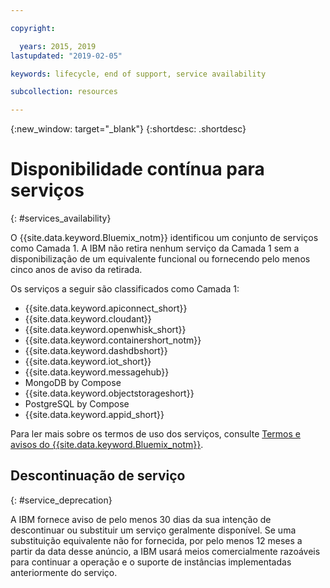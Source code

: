 ```yaml
---

copyright:

  years: 2015, 2019
lastupdated: "2019-02-05"

keywords: lifecycle, end of support, service availability

subcollection: resources

---
```


{:new_window: target="_blank"}
{:shortdesc: .shortdesc}

# Disponibilidade contínua para serviços
{: #services_availability}

O {{site.data.keyword.Bluemix_notm}} identificou um conjunto de serviços como Camada 1. A IBM não retira nenhum serviço da Camada 1 sem a disponibilização de um equivalente funcional ou fornecendo pelo menos cinco anos de aviso da retirada.

Os serviços a seguir são classificados como Camada 1:
  * {{site.data.keyword.apiconnect_short}}
  * {{site.data.keyword.cloudant}}
  * {{site.data.keyword.openwhisk_short}}
  * {{site.data.keyword.containershort_notm}}
  * {{site.data.keyword.dashdbshort}}
  * {{site.data.keyword.iot_short}}
  * {{site.data.keyword.messagehub}}
  * MongoDB by Compose
  * {{site.data.keyword.objectstorageshort}}
  * PostgreSQL by Compose
  * {{site.data.keyword.appid_short}}

Para ler mais sobre os termos de uso dos serviços, consulte [Termos e avisos do {{site.data.keyword.Bluemix_notm}}](/docs/overview?topic=overview-terms).

## Descontinuação de serviço
{: #service_deprecation}

A IBM fornece aviso de pelo menos 30 dias da sua intenção de descontinuar ou substituir um serviço geralmente disponível. Se uma substituição equivalente não for fornecida, por pelo menos 12 meses a partir da data desse anúncio, a IBM usará meios comercialmente razoáveis para continuar a operação e o suporte de instâncias implementadas anteriormente do serviço.
